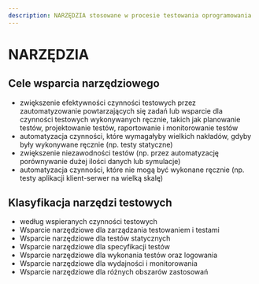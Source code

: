 ```yaml
---
description: NARZĘDZIA stosowane w procesie testowania oprogramowania
---
```


# NARZĘDZIA

## **Cele wsparcia narzędziowego**

* zwiększenie efektywności czynności testowych przez zautomatyzowanie powtarzających się zadań lub wsparcie dla czynności testowych wykonywanych ręcznie, takich jak planowanie testów, projektowanie testów, raportowanie i monitorowanie testów
* automatyzacja czynności, które wymagałyby wielkich nakładów, gdyby były wykonywane ręcznie \(np. testy statyczne\)
* zwiększenie niezawodności testów \(np. przez automatyzację porównywanie dużej ilości danych lub symulacje\)
*  automatyzacja czynności, które nie mogą być wykonane ręcznie \(np. testy aplikacji klient-serwer na wielką skalę\)

## **Klasyfikacja narzędzi testowych**

* według wspieranych czynności testowych
* Wsparcie narzędziowe dla zarządzania testowaniem i testami
* Wsparcie narzędziowe dla testów statycznych
* Wsparcie narzędziowe dla specyfikacji testów
* Wsparcie narzędziowe dla wykonania testów oraz logowania
* Wsparcie narzędziowe dla wydajności i monitorowania
* Wsparcie narzędziowe dla różnych obszarów zastosowań

